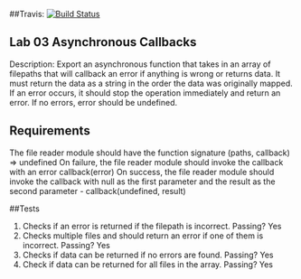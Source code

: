 ##Travis: 
[![Build Status](https://travis-ci.com/pdkim/03-asynchronous-callbacks.svg?branch=pk03)](https://travis-ci.com/pdkim/03-asynchronous-callbacks)

## Lab 03 Asynchronous Callbacks
Description: Export an asynchronous function that takes in an array of filepaths that will callback an error if anything is wrong or returns data.  It must return the data as a string in the order the data was originally mapped.  If an error occurs, it should stop the operation immediately and return an error.  If no errors, error should be undefined.

## Requirements
The file reader module should have the function signature (paths, callback) => undefined
On failure, the file reader module should invoke the callback with an error callback(error)
On success, the file reader module should invoke the callback with null as the first parameter and the result as the second parameter - callback(undefined, result)

##Tests
1. Checks if an error is returned if the filepath is incorrect.
Passing? Yes
2. Checks multiple files and should return an error if one of them is incorrect.
Passing?  Yes
3. Checks if data can be returned if no errors are found.
Passing?  Yes
4. Check if data can be returned for all files in the array.
Passing?  Yes